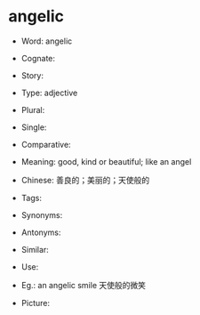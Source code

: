 # angelic

- Word: angelic
- Cognate: 
- Story: 

- Type: adjective
- Plural: 
- Single: 
- Comparative: 
- Meaning: good, kind or beautiful; like an angel
- Chinese: 善良的；美丽的；天使般的
- Tags: 
- Synonyms: 
- Antonyms: 
- Similar: 
- Use: 
- Eg.: an angelic smile 天使般的微笑
- Picture: 

